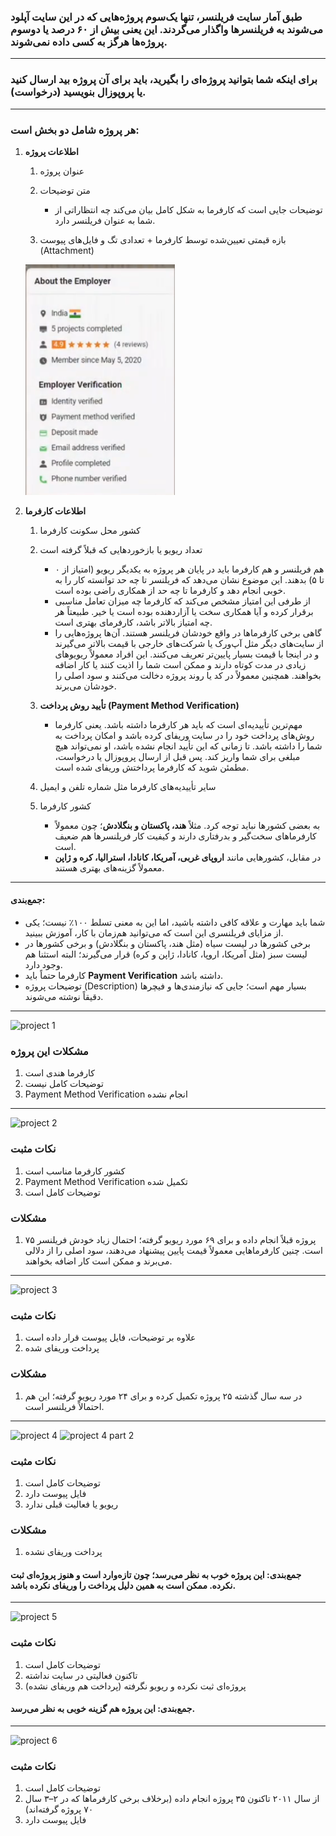 ### طبق آمار سایت فریلنسر، تنها یک‌سوم پروژه‌هایی که در این سایت آپلود می‌شوند به فریلنسرها واگذار می‌گردند. این یعنی بیش از ۶۰ درصد یا دو‌سوم پروژه‌ها هرگز به کسی داده نمی‌شوند.

---

### برای اینکه شما بتوانید پروژه‌ای را بگیرید، باید برای آن پروژه **بید** ارسال کنید یا **پروپوزال** بنویسید (درخواست).

---

### هر پروژه شامل دو بخش است:

1. **اطلاعات پروژه**

   1. عنوان پروژه
   2. متن توضیحات

      * توضیحات جایی است که کارفرما به شکل کامل بیان می‌کند چه انتظاراتی از شما به عنوان فریلنسر دارد.
   3. بازه قیمتی تعیین‌شده توسط کارفرما + تعدادی تگ و فایل‌های پیوست (Attachment)

   <img src="./public/E1/0.png">

2. **اطلاعات کارفرما**

   1. کشور محل سکونت کارفرما
   2. تعداد ریویو یا بازخوردهایی که قبلاً گرفته است

      * هم فریلنسر و هم کارفرما باید در پایان هر پروژه به یکدیگر ریویو (امتیاز از ۰ تا ۵) بدهند. این موضوع نشان می‌دهد که فریلنسر تا چه حد توانسته کار را به خوبی انجام دهد و کارفرما تا چه حد از همکاری راضی بوده است.
      * از طرفی این امتیاز مشخص می‌کند که کارفرما چه میزان تعامل مناسبی برقرار کرده و آیا همکاری سخت یا آزاردهنده بوده است یا خیر. طبیعتاً هر چه امتیاز بالاتر باشد، کارفرمای بهتری است.
      * گاهی برخی کارفرماها در واقع خودشان فریلنسر هستند. آن‌ها پروژه‌هایی را از سایت‌های دیگر مثل آپ‌ورک یا شرکت‌های خارجی با قیمت بالاتر می‌گیرند و در اینجا با قیمت بسیار پایین‌تر تعریف می‌کنند. این افراد معمولاً ریویوهای زیادی در مدت کوتاه دارند و ممکن است شما را اذیت کنند یا کار اضافه بخواهند. همچنین معمولاً در کد یا روند پروژه دخالت می‌کنند و سود اصلی را خودشان می‌برند.
   3. **تأیید روش پرداخت (Payment Method Verification)**

      * مهم‌ترین تأییدیه‌ای است که باید هر کارفرما داشته باشد. یعنی کارفرما روش‌های پرداخت خود را در سایت وریفای کرده باشد و امکان پرداخت به شما را داشته باشد. تا زمانی که این تأیید انجام نشده باشد، او نمی‌تواند هیچ مبلغی برای شما واریز کند. پس قبل از ارسال پروپوزال یا درخواست، مطمئن شوید که کارفرما پرداختش وریفای شده است.
   4. سایر تأییدیه‌های کارفرما مثل شماره تلفن و ایمیل
   5. کشور کارفرما

      * به بعضی کشورها نباید توجه کرد. مثلاً **هند، پاکستان و بنگلادش**؛ چون معمولاً کارفرماهای سخت‌گیر و بدرفتاری دارند و کیفیت کار فریلنسرها هم ضعیف است.
      * در مقابل، کشورهایی مانند **اروپای غربی، آمریکا، کانادا، استرالیا، کره و ژاپن** معمولاً گزینه‌های بهتری هستند.

---

#### جمع‌بندی:

* شما باید مهارت و علاقه کافی داشته باشید، اما این به معنی تسلط ۱۰۰٪ نیست؛ یکی از مزایای فریلنسری این است که می‌توانید هم‌زمان با کار، آموزش ببینید.
* برخی کشورها در لیست سیاه (مثل هند، پاکستان و بنگلادش) و برخی کشورها در لیست سبز (مثل آمریکا، اروپا، کانادا، ژاپن و کره) قرار می‌گیرند؛ البته استثنا هم وجود دارد.
* کارفرما حتماً باید **Payment Verification** داشته باشد.
* توضیحات پروژه (Description) بسیار مهم است؛ جایی که نیازمندی‌ها و فیچرها دقیقاً نوشته می‌شوند.

---

<img src="./public/1.png" alt="project 1">

### مشکلات این پروژه

1. کارفرما هندی است
2. توضیحات کامل نیست
3. Payment Method Verification انجام نشده

---

<img src="./public/2.png" alt="project 2">

### نکات مثبت

1. کشور کارفرما مناسب است
2. Payment Method Verification تکمیل شده
3. توضیحات کامل است

### مشکلات

1. ۷۵ پروژه قبلاً انجام داده و برای ۶۹ مورد ریویو گرفته؛ احتمال زیاد خودش فریلنسر است. چنین کارفرماهایی معمولاً قیمت پایین پیشنهاد می‌دهند، سود اصلی را از دلالی می‌برند و ممکن است کار اضافه بخواهند.

---

<img src="./public/3.png" alt="project 3">

### نکات مثبت

1. علاوه بر توضیحات، فایل پیوست قرار داده است
2. پرداخت وریفای شده

### مشکلات

1. در سه سال گذشته ۲۵ پروژه تکمیل کرده و برای ۲۴ مورد ریویو گرفته؛ این هم احتمالاً فریلنسر است.

---

<img src="./public/4.png" alt="project 4">  
<img src="./public/4.1.png" alt="project 4 part 2">

### نکات مثبت

1. توضیحات کامل است
2. فایل پیوست دارد
3. ریویو یا فعالیت قبلی ندارد

### مشکلات

1. پرداخت وریفای نشده

#### جمع‌بندی: این پروژه خوب به نظر می‌رسد؛ چون تازه‌وارد است و هنوز پروژه‌ای ثبت نکرده. ممکن است به همین دلیل پرداخت را وریفای نکرده باشد.

---

<img src="./public/5.png" alt="project 5">

### نکات مثبت

1. توضیحات کامل است
2. تاکنون فعالیتی در سایت نداشته
3. پروژه‌ای ثبت نکرده و ریویو نگرفته (پرداخت هم وریفای نشده)

#### جمع‌بندی: این پروژه هم گزینه خوبی به نظر می‌رسد.

---

<img src="./public/6.png" alt="project 6">

### نکات مثبت

1. توضیحات کامل است
2. از سال ۲۰۱۱ تاکنون ۳۵ پروژه انجام داده (برخلاف برخی کارفرماها که در ۲–۳ سال ۷۰ پروژه گرفته‌اند)
3. فایل پیوست دارد